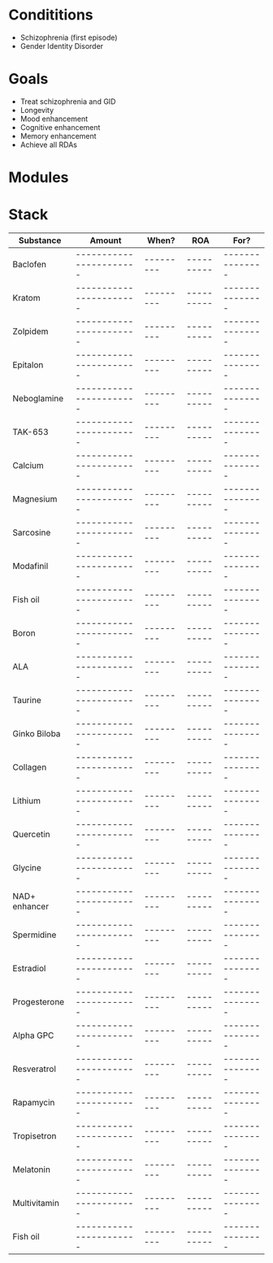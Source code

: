 # Condititions
- Schizophrenia (first episode)
- Gender Identity Disorder

# Goals
- Treat schizophrenia and GID
- Longevity
- Mood enhancement
- Cognitive enhancement
- Memory enhancement
- Achieve all RDAs

# Modules

# Stack
| Substance     | Amount                  | When?     | ROA        | For?            |
| ------------- | ----------------------- | --------- | ---------- | --------------- |
| Baclofen      | ----------------------- | --------- | ---------- | --------------- |
| Kratom        | ----------------------- | --------- | ---------- | --------------- |
| Zolpidem      | ----------------------- | --------- | ---------- | --------------- |
| Epitalon      | ----------------------- | --------- | ---------- | --------------- |
| Neboglamine   | ----------------------- | --------- | ---------- | --------------- |
| TAK-653       | ----------------------- | --------- | ---------- | --------------- |
| Calcium       | ----------------------- | --------- | ---------- | --------------- |
| Magnesium     | ----------------------- | --------- | ---------- | --------------- |
| Sarcosine     | ----------------------- | --------- | ---------- | --------------- |
| Modafinil     | ----------------------- | --------- | ---------- | --------------- |
| Fish oil      | ----------------------- | --------- | ---------- | --------------- |
| Boron         | ----------------------- | --------- | ---------- | --------------- |
| ALA           | ----------------------- | --------- | ---------- | --------------- |
| Taurine       | ----------------------- | --------- | ---------- | --------------- |
| Ginko Biloba  | ----------------------- | --------- | ---------- | --------------- |
| Collagen      | ----------------------- | --------- | ---------- | --------------- |
| Lithium       | ----------------------- | --------- | ---------- | --------------- |
| Quercetin     | ----------------------- | --------- | ---------- | --------------- |
| Glycine       | ----------------------- | --------- | ---------- | --------------- |
| NAD+ enhancer | ----------------------- | --------- | ---------- | --------------- |
| Spermidine    | ----------------------- | --------- | ---------- | --------------- |
| Estradiol     | ----------------------- | --------- | ---------- | --------------- |
| Progesterone  | ----------------------- | --------- | ---------- | --------------- |
| Alpha GPC     | ----------------------- | --------- | ---------- | --------------- |
| Resveratrol   | ----------------------- | --------- | ---------- | --------------- |
| Rapamycin     | ----------------------- | --------- | ---------- | --------------- |
| Tropisetron   | ----------------------- | --------- | ---------- | --------------- |
| Melatonin     | ----------------------- | --------- | ---------- | --------------- |
| Multivitamin  | ----------------------- | --------- | ---------- | --------------- |
| Fish oil      | ----------------------- | --------- | ---------- | --------------- |

